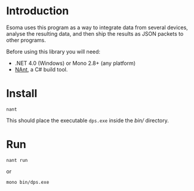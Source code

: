 Introduction
============

Esoma uses this program as a way to integrate data from several devices,
analyse the resulting data, and then ship the results as JSON packets to other
programs.

Before using this library you will need:

  - .NET 4.0 (Windows) or Mono 2.8+ (any platform)
  - [NAnt][nant], a C# build tool.


Install
=======

    nant

This should place the executable `dps.exe` inside the _bin/_ directory.

Run
===

    nant run

or

    mono bin/dps.exe


<!-- Links -->
[nant]: http://nant.sourceforge.net/ "NAnt homepage"

<!-- vim settings -->
<!-- vim: set spelllang=en_gb: -->
<!-- vim: set spell: -->
